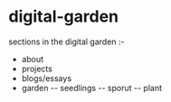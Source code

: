 # digital-garden

sections in the digital garden :-

- about 
- projects 
- blogs/essays
- garden
    -- seedlings
    -- sporut
    -- plant




